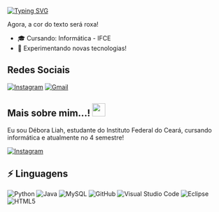 

[![Typing SVG](https://readme-typing-svg.demolab.com?font=Press+Start+2P&size=22&pause=700&color=c263f9&width=1000&lines=Olá,eu+sou+Débora+👾!;Desenvolvedor+de+Software!💻)](https://git.io/typing-svg)

Agora, a cor do texto será roxa!

- 🎓 Cursando: Informática - IFCE
- 🧠 Experimentando novas tecnologias!
  
## Redes Sociais

[![Instagram](https://img.shields.io/badge/Instagram-E4405F?style=for-the-badge&logo=instagram&logoColor=white)](https://www.instagram.com/xx.deboraz_/) [![Gmail](https://img.shields.io/badge/Gmail-D14836?style=for-the-badge&logo=gmail&logoColor=white)](debora.liah09@aluno.ifce.edu.br)

## Mais sobre mim...! <img src="https://raw.githubusercontent.com/aemmadi/aemmadi/master/wave.gif" width="30">

Eu sou Débora Liah, estudante do Instituto Federal do Ceará,
cursando informática e atualmente no 4 semestre!

[![Instagram](https://img.shields.io/badge/-xx.deboraz_-purple?style=flat-square&logo=instagram&logoColor=white&link=https://instagram.com/xx.deboraz_/)](https://instagram.com/xx.deboraz_)

## ⚡ Linguagens

![Python](https://img.shields.io/badge/-Python-black?style=flat-square&logo=Python)
![Java](https://img.shields.io/badge/-java-E34A86?style=flat-square&logo=java)
![MySQL](https://img.shields.io/badge/-MySQL-black?style=flat-square&logo=mysql)
![GitHub](https://img.shields.io/badge/-GitHub-181717?style=flat-square&logo=github)
![Visual Studio Code](https://img.shields.io/badge/Visual%20Studio%20Code-1E1E2F?style=for-the-badge&logo=visual-studio-code&logoColor=white)
![Eclipse](https://img.shields.io/badge/Eclipse-1A1A2B?style=for-the-badge&logo=eclipse&logoColor=white)
![HTML5](https://img.shields.io/badge/HTML5-062F6A?style=for-the-badge&logo=html5&logoColor=white)
